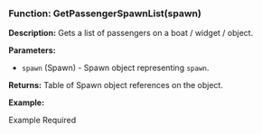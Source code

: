 ### Function: GetPassengerSpawnList(spawn)

**Description:**
Gets a list of passengers on a boat / widget / object.

**Parameters:**
- `spawn` (Spawn) - Spawn object representing `spawn`.

**Returns:** Table of Spawn object references on the object.

**Example:**

Example Required
